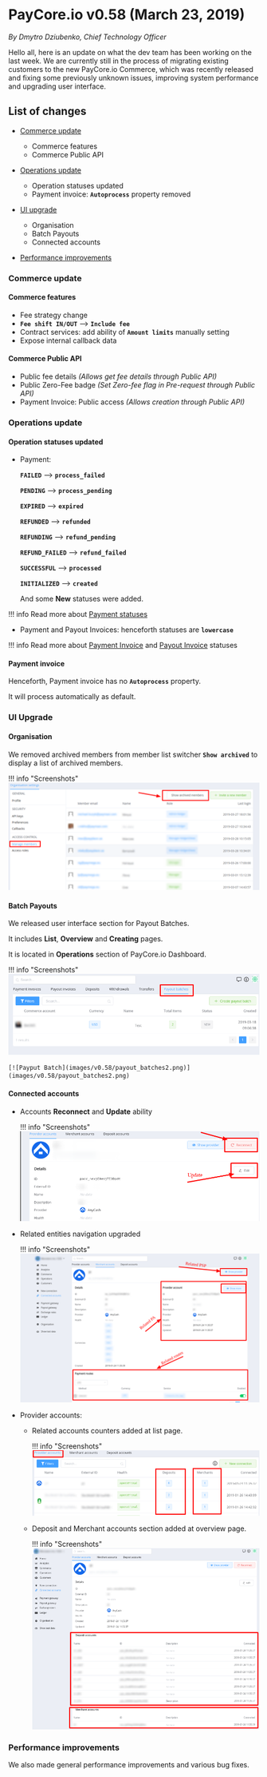 # **PayCore.io v0.58 (March 23, 2019)**

*By Dmytro Dziubenko, Chief Technology Officer*

Hello all, here is an update on what the dev team has been working on the last week. We are currently still in the process of migrating existing customers to the new  PayCore.io Commerce, which was recently released and fixing some previously unknown issues, improving system performance and upgrading user interface.

## List of changes
   
- [Commerce update](#commerce-update)
  
    - Commerce features
    - Commerce Public API
    
- [Operations update](#operations-update)
   
    - Operation statuses updated 
    - Payment invoice: **`Autoprocess`** property removed

- [UI upgrade](#ui-upgrade)
    
    - Organisation
    - Batch Payouts
    - Connected accounts

- [Performance improvements](#performance-improvements)

### Commerce update

#### Commerce features 

- Fee strategy change
- **`Fee shift IN/OUT`** —> **`Include fee`**</li>
- Contract services: add ability of **`Amount limits`** manually setting
- Expose internal callback data

#### Commerce Public API

- Public fee details _(Allows get fee details through Public API)_
- Public Zero-Fee badge _(Set Zero-fee flag in Pre-request through Public API)_
- Payment Invoice: Public access _(Allows creation through Public API)_

### Operations update

#### Operation statuses updated 

- Payment:

  **`FAILED`** --> **`process_failed`**

  **`PENDING`** --> **`process_pending`**

  **`EXPIRED`** --> **`expired`**

  **`REFUNDED`** --> **`refunded`**

  **`REFUNDING`** --> **`refund_pending`**

  **`REFUND_FAILED`** --> **`refund_failed`**

  **`SUCCESSFUL`** --> **`processed`**

  **`INITIALIZED`** --> **`created`**

  And some **New** statuses were added.

!!! info
    Read more about  [Payment statuses](/products/payment-gateway/payments/#payment-status)

- Payment and Payout Invoices: henceforth statuses are **`lowercase`**

!!! info
    Read more about  [Payment Invoice](/products/commerce/operations/payment-invoice/overview/#statuses) and [Payout Invoice](/products/commerce/operations/payout-invoice/overview/#statuses)  statuses

#### Payment invoice 

Henceforth, Payment invoice has no **`Autoprocess`** property.

It will process automatically as default.

### UI Upgrade

#### Organisation

We removed archived members from member list switcher **`Show archived`** to display a list of archived members.

!!! info "Screenshots"
    [![Archived](images/v0.58/org_archived.png)](images/v0.58/org_archived.png)

#### Batch Payouts

We released user interface section for Payout Batches. 

It includes **List**, **Overview** and **Creating** pages. 

It is located in **Operations** section of PayCore.io Dashboard.
  
!!! info "Screenshots"
    [![Payput Batch](images/v0.58/payout_batches1.png)](images/v0.58/payout_batches1.png)

    [![Payput Batch](images/v0.58/payout_batches2.png)](images/v0.58/payout_batches2.png)

#### Connected accounts

- Accounts <b>Reconnect</b> and <b>Update</b> ability
    
    !!! info "Screenshots"
        [![Connected accounts](images/v0.58/conn_acc_reconnect.png)](images/v0.58/conn_acc_reconnect.png)

- Related entities navigation upgraded
    
    !!! info "Screenshots"
        [![Connected accounts](images/v0.58/conn_acc_nav.png)](images/v0.58/conn_acc_nav.png)

- Provider accounts: 
    - Related accounts counters added at list page. 
      
        !!! info "Screenshots"
            [![Connected accounts](images/v0.58/provider_accounts1.png)](images/v0.58/provider_accounts1.png)

    - Deposit and Merchant accounts section added at overview page.
      
        !!! info "Screenshots"
            [![Connected accounts](images/v0.58/provider_accounts2.png)](images/v0.58/provider_accounts2.png)

### Performance improvements

We also made general performance improvements and various bug fixes.
